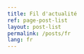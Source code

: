 ```yaml
---
title: Fil d'actualité
ref: page-post-list
layout: post-list
permalink: /posts/fr
lang: fr
---
```


